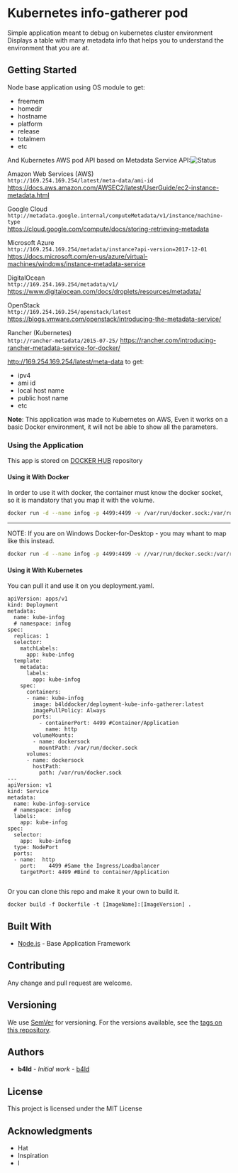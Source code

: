 # Kubernetes info-gatherer pod

Simple application meant to debug on kubernetes cluster environment
Displays a table with many metadata info that helps you to understand the environment that you are at.

## Getting Started

Node base application using OS module to get:

- freemem
- homedir
- hostname
- platform
- release
- totalmem
- etc

And Kubernetes AWS pod API based on
Metadata Service API:![Status](https://img.shields.io/badge/Status-not%20complete-red)


 Amazon Web Services (AWS)  
 `http://169.254.169.254/latest/meta-data/ami-id`                            
 https://docs.aws.amazon.com/AWSEC2/latest/UserGuide/ec2-instance-metadata.html            

 Google Cloud               
 `http://metadata.google.internal/computeMetadata/v1/instance/machine-type`  
  https://cloud.google.com/compute/docs/storing-retrieving-metadata                         

 Microsoft Azure            
 `http://169.254.169.254/metadata/instance?api-version=2017-12-01`           
  https://docs.microsoft.com/en-us/azure/virtual-machines/windows/instance-metadata-service 
 
 DigitalOcean               
 `http://169.254.169.254/metadata/v1/`                                       
  https://www.digitalocean.com/docs/droplets/resources/metadata/                            

 OpenStack                  
 `http://169.254.169.254/openstack/latest`
 https://blogs.vmware.com/openstack/introducing-the-metadata-service/                      
 
 Rancher (Kubernetes)       
 `http://rancher-metadata/2015-07-25/`
https://rancher.com/introducing-rancher-metadata-service-for-docker/                      




http://169.254.169.254/latest/meta-data to get:

- ipv4
- ami id
- local host name
- public host name
- etc


**Note**: This application was made to Kubernetes on AWS, 
Even it works on a basic Docker environment, it will not be able to show all the parameters.


### Using the Application

This app is stored on [DOCKER HUB](https://cloud.docker.com/repository/docker/b4lddocker/deployment-kube-info-gatherer) repository


#### Using it With Docker

In order to use it with docker, the container must know the docker socket, so it is mandatory that you map it with the volume.

```bash
docker run -d --name infog -p 4499:4499 -v /var/run/docker.sock:/var/run/docker.sock b4lddocker/deployment-kube-info-gatherer:latest
```

---

NOTE: If you are on Windows Docker-for-Desktop - you may whant to map like this instead.

```bash
docker run -d --name infog -p 4499:4499 -v //var/run/docker.sock:/var/run/docker.sock b4lddocker/deployment-kube-info-gatherer:latest

```


#### Using it With Kubernetes

You can pull it and use it on you deployment.yaml.

```
apiVersion: apps/v1
kind: Deployment
metadata:
  name: kube-infog
  # namespace: infog
spec:
  replicas: 1
  selector:
    matchLabels:
      app: kube-infog
  template:
    metadata:
      labels:
        app: kube-infog
    spec:
      containers:
      - name: kube-infog
        image: b4lddocker/deployment-kube-info-gatherer:latest
        imagePullPolicy: Always
        ports:
          - containerPort: 4499 #Container/Application
            name: http
        volumeMounts:
        - name: dockersock
          mountPath: /var/run/docker.sock
      volumes:
      - name: dockersock
        hostPath:
          path: /var/run/docker.sock
---
apiVersion: v1
kind: Service
metadata:
  name: kube-infog-service
  # namespace: infog
  labels:
    app: kube-infog
spec:
  selector:
    app:  kube-infog
  type: NodePort
  ports:
  - name:  http
    port:    4499 #Same the Ingress/Loadbalancer
    targetPort: 4499 #Bind to container/Application
    
```




Or you can clone this repo and make it your own to build it.
```
docker build -f Dockerfile -t [ImageName]:[ImageVersion] .
```


## Built With

* [Node.js](https://nodejs.org/en/) - Base Application Framework

## Contributing

Any change and pull request are welcome.

## Versioning

We use [SemVer](http://semver.org/) for versioning. For the versions available, see the [tags on this repository](https://github.com/b4ld/deployment-kube-info-gatherer/tags). 

## Authors

* **b4ld** - *Initial work* - [b4ld](https://github.com/b4ld)


## License

This project is licensed under the MIT License

## Acknowledgments

* Hat
* Inspiration
* l
